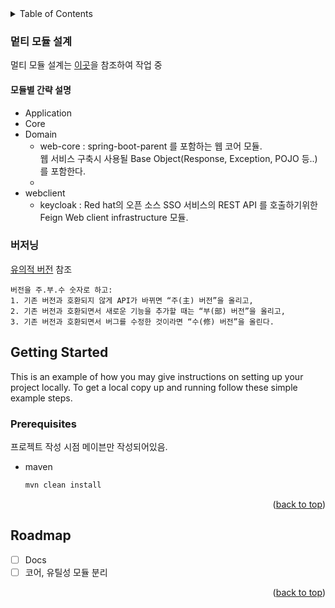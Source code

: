 
<div id="top"></div>
<!-- TABLE OF CONTENTS -->
<details>
  <summary>Table of Contents</summary>
  <ol>
    <li><a href="#built-with">Built With</a></li></li>
    <li>
      <a href="#getting-started">Getting Started</a>
      <ul>
        <li><a href="#prerequisites">Prerequisites</a></li>
        <li><a href="#installation">Installation</a></li>
      </ul>
    </li>
    <li><a href="#usage">Usage</a></li>
    <li><a href="#roadmap">Roadmap</a></li>
    <li><a href="#contributing">Contributing</a></li>
    <li><a href="#license">License</a></li>
    <li><a href="#contact">Contact</a></li>
    <li><a href="#acknowledgments">Acknowledgments</a></li>
  </ol>
</details>

### 멑티 모듈 설계

멀티 모듈 설계는 [이곳](https://techblog.woowahan.com/2637 "멀티모듈 설계 이야기 with Spring, Gradle")을 참조하여 작업 중

#### 모듈별 간략 설명
+ Application
+ Core
+ Domain
  + web-core : spring-boot-parent 를 포함하는 웹 코어 모듈.\
    웹 서비스 구축시 사용될 Base Object(Response, Exception, POJO 등..)를 포함한다.
  + 
+ webclient
  + keycloak : Red hat의 오픈 소스 SSO 서비스의 REST API 를 호출하기위한 Feign Web client infrastructure 모듈.
    
### 버저닝

[유의적 버전](./docs/SEMANTIC_VERSIONING.md) 참조

```text
버전을 주.부.수 숫자로 하고:
1. 기존 버전과 호환되지 않게 API가 바뀌면 “주(主) 버전”을 올리고,
2. 기존 버전과 호환되면서 새로운 기능을 추가할 때는 “부(部) 버전”을 올리고,
3. 기존 버전과 호환되면서 버그를 수정한 것이라면 “수(修) 버전”을 올린다.
```

## Getting Started

This is an example of how you may give instructions on setting up your project locally.
To get a local copy up and running follow these simple example steps.

### Prerequisites

프로젝트 작성 시점 메이븐만 작성되어있음.

* maven
  ```sh
  mvn clean install
  ```

<p align="right">(<a href="#top">back to top</a>)</p>


<!-- ROADMAP -->
## Roadmap

- [ ] Docs
- [ ] 코어, 유틸성 모듈 분리

<p align="right">(<a href="#top">back to top</a>)</p>